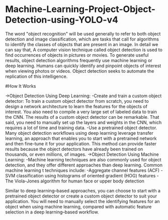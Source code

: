 # Machine-Learning-Project-Object-Detection-using-YOLO-v4

The word "object recognition" will be used generally to refer to both object detection and image classification, which are tasks that call for algorithms to identify the classes of objects that are present in an image.
In detail we can say that, A computer vision technique called object detection is used to find occurrences of objects in pictures or movies. To generate useful results, object detection algorithms frequently use machine learning or deep learning. Humans can quickly identify and pinpoint objects of interest when viewing photos or videos. Object detection seeks to automate the replication of this intelligence.

#How It Works

->Object Detection Using Deep Learning:
    -Create and train a custom object detector: To train a custom object detector from scratch, you need to design a network architecture to learn the features for the      objects of interest. You also need to compile a very large set of labeled data to train the CNN. The results of a custom object detector can be remarkable. That        said, you need to manually set up the layers and weights in the CNN, which requires a lot of time and training data.
    -Use a pretrained object detector. Many object detection workflows using deep learning leverage transfer learning, an approach that enables you to start with a          pretrained network and then fine-tune it for your application. This method can provide faster results because the object detectors have already been trained on        thousands, or even millions, of images.
->Object Detection Using Machine Learning:
    -Machine learning techniques are also commonly used for object detection, and they offer different approaches than deep learning. Common machine learning         t      techniques include:
    -Aggregate channel features (ACF)
    -SVM classification using histograms of oriented gradient (HOG) features
    -The Viola-Jones algorithm for human face or upper body detection
    
Similar to deep learning–based approaches, you can choose to start with a pretrained object detector or create a custom object detector to suit your application. You will need to manually select the identifying features for an object when using machine learning, compared with automatic feature selection in a deep learning–based workflow.       
